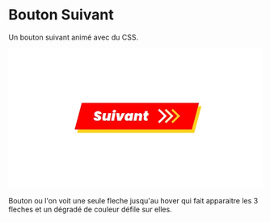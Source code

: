 # Bouton Suivant

Un bouton suivant animé avec du CSS.

![Screenshot](Bouton_suivant.jpg)

Bouton ou l'on voit une seule fleche jusqu'au hover qui fait apparaitre les 3 fleches et un dégradé de couleur défile sur elles.